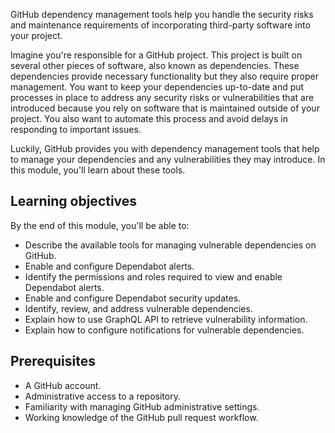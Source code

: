 GitHub dependency management tools help you handle the security risks and maintenance requirements of incorporating third-party software into your project. 

Imagine you're responsible for a GitHub project. This project is built on several other pieces of software, also known as dependencies. These dependencies provide necessary functionality but they also require proper management. You want to  keep your dependencies up-to-date and put processes in place to address any security risks or vulnerabilities that are introduced because you rely on software that is maintained outside of your project. You also want to automate this process and avoid delays in responding to important issues.

Luckily, GitHub provides you with dependency management tools that help to manage your dependencies and any vulnerabilities they may introduce. In this module, you'll learn about these tools.

## Learning objectives

By the end of this module, you'll be able to:

- Describe the available tools for managing vulnerable dependencies on GitHub.
- Enable and configure Dependabot alerts.
- Identify the permissions and roles required to view and enable Dependabot alerts.
- Enable and configure Dependabot security updates.
- Identify, review, and address vulnerable dependencies.
- Explain how to use GraphQL API to retrieve vulnerability information.
- Explain how to configure notifications for vulnerable dependencies.

## Prerequisites

- A GitHub account.
- Administrative access to a repository.
- Familiarity with managing GitHub administrative settings.
- Working knowledge of the GitHub pull request workflow.
